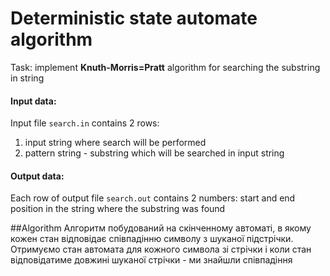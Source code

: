 
# Deterministic state automate algorithm  
Task: implement **Knuth-Morris=Pratt** algorithm for searching the substring in string

#### Input data:
Input file `search.in` contains 2 rows:

 1. input string where search will be performed
 2. pattern string - substring which will be searched in input string
#### Output data:
Each row of output file `search.out` contains 2 numbers: start and end position in the string where the substring was found

##Algorithm
Алгоритм побудований на скінченному автоматі, в якому кожен стан відповідає співпадінню символу з шуканої підстрічки. Отримуємо стан автомата для кожного символа зі стрічки і коли стан відповідатиме довжині шуканої стрічки - ми знайшли співпадіння  
